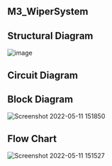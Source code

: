 ## M3_WiperSystem

## Structural Diagram
![image](https://user-images.githubusercontent.com/102678112/167782772-24d774f1-a923-49f2-9fd7-17ac3e11f276.png)

## Circuit Diagram 

## Block Diagram
![Screenshot 2022-05-11 151850](https://user-images.githubusercontent.com/102678112/167821983-2b7912ca-377e-465f-b4d3-66c1d0bdda04.png)


## Flow Chart
![Screenshot 2022-05-11 151527](https://user-images.githubusercontent.com/102678112/167821169-4e4573ab-eaad-4d7b-a583-3ea9ade98fe0.png)

